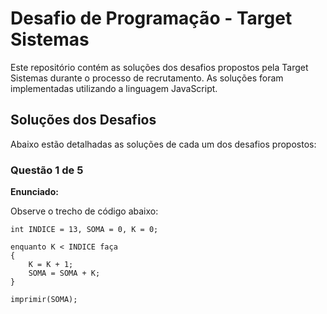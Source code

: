 # Desafio de Programação - Target Sistemas

Este repositório contém as soluções dos desafios propostos pela Target Sistemas durante o processo de recrutamento. As soluções foram implementadas utilizando a linguagem JavaScript.

## Soluções dos Desafios

Abaixo estão detalhadas as soluções de cada um dos desafios propostos:

### Questão 1 de 5

**Enunciado:**

Observe o trecho de código abaixo:

```plaintext
int INDICE = 13, SOMA = 0, K = 0;

enquanto K < INDICE faça
{
    K = K + 1;
    SOMA = SOMA + K;
}

imprimir(SOMA);

